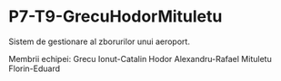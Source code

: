 # P7-T9-GrecuHodorMituletu
Sistem de gestionare al zborurilor unui aeroport.

Membrii echipei:
Grecu Ionut-Catalin
Hodor Alexandru-Rafael
Mituletu Florin-Eduard
